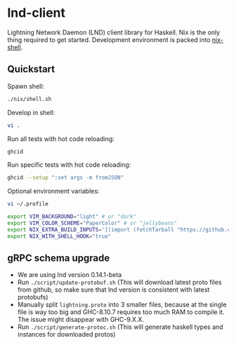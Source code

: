 # lnd-client

Lightning Network Daemon (LND) client library for Haskell. Nix is the only thing required to get started. Development environment is packed into [nix-shell](https://nixos.org/nixos/nix-pills/developing-with-nix-shell.html).

## Quickstart

Spawn shell:

```sh
./nix/shell.sh
```

Develop in shell:

```sh
vi .
```

Run all tests with hot code reloading:

```sh
ghcid
```

Run specific tests with hot code reloading:

```sh
ghcid --setup ":set args -m fromJSON"
```

Optional environment variables:

```sh
vi ~/.profile

export VIM_BACKGROUND="light" # or "dark"
export VIM_COLOR_SCHEME="PaperColor" # or "jellybeans"
export NIX_EXTRA_BUILD_INPUTS='[(import (fetchTarball "https://github.com/21it/ultimate-haskell-ide/tarball/ebfcd25eeac74ba813efa0b5929174cd59c4f4d2") {bundle = "haskell"; withGit = false;})]'
export NIX_WITH_SHELL_HOOK="true"
```

## gRPC schema upgrade

- We are using lnd version 0.14.1-beta
- Run `./script/update-protobuf.sh` (This will download latest proto files from github, so make sure that lnd version is consistent with latest protobufs)
- Manually split `lightning.proto` into 3 smaller files, because at the single file is way too big and GHC-8.10.7 requires too much RAM to compile it. The issue might disappear with GHC-9.X.X.
- Run `./script/generate-protoc.sh` (This will generate haskell types and instances for downloaded protos)
